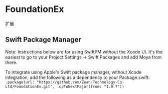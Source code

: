 # FoundationEx
扩展
## Swift Package Manager
Note: Instructions below are for using SwiftPM without the Xcode UI. It's the easiest to go to your Project Settings -> Swift Packages and add Moya from there.

To integrate using Apple's Swift package manager, without Xcode integration, add the following as a dependency to your Package.swift:
``
.package(url: "https://github.com/Zean-Technology-Co-Ltd/FoundationEx.git", .upToNextMajor(from: "1.0.7"))
``
